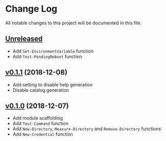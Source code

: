 # Change Log

All notable changes to this project will be documented in this file.

## [Unreleased]

- Add `Set-EnvironmentVariable` function
- Add `Test-PendingReboot` function

## [v0.1.1] (2018-12-08)

- Add setting to disable help generation
- Disable catalog generation

## [v0.1.0] (2018-12-07)

- Add module scaffolding
- Add `Test-Command` function
- Add `New-Directory`, `Measure-Directory` and `Remove-Directory` functions
- Add `New-Credential` function

[Unreleased]: https://github.com/kitforbes/UtilitiesPS/compare/v0.1.1...HEAD
[v0.1.1]: https://github.com/kitforbes/UtilitiesPS/compare/v0.1.0...v0.1.1
[v0.1.0]: https://github.com/kitforbes/UtilitiesPS/compare/1e5f30c...v0.1.0
